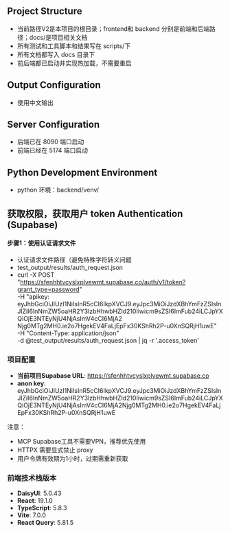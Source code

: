 ## Project Structure
- 当前路径V2是本项目的根目录；frontend和 backend 分别是前端和后端路径；docs/是项目相关文档
- 所有测试和工具脚本和结果写在 scripts/下
- 所有文档都写入 docs 目录下
- 前后端都已启动并实现热加载，不需要重启

## Output Configuration
- 使用中文输出

## Server Configuration
- 后端已在 8090 端口启动
- 前端已经在 5174 端口启动
  
## Python Development Environment
- python 环境：backend/venv/

## 获取权限，获取用户 token Authentication (Supabase)

#### 步骤1：使用认证请求文件
- 认证请求文件路径（避免特殊字符转义问题
- test_output/results/auth_request.json
- curl -X POST "https://sfenhhtvcyslxplvewmt.supabase.co/auth/v1/token?grant_type=password" \
        -H "apikey: eyJhbGciOiJIUzI1NiIsInR5cCI6IkpXVCJ9.eyJpc3MiOiJzdXBhYmFzZSIsInJlZiI6InNmZW5oaHR2Y3lzbHhwbHZld210Iiwicm9sZSI6ImFub24iLCJpYXQiOjE3NTEyNjU4NjAsImV4cCI6MjA2
      Njg0MTg2MH0.ie2o7HgekEV4FaLjEpFx30KShRh2P-u0XnSQRjH1uwE" \
        -H "Content-Type: application/json" \
        -d @test_output/results/auth_request.json | jq -r '.access_token'

### 项目配置
- **当前项目Supabase URL**: https://sfenhhtvcyslxplvewmt.supabase.co
- **anon key**: eyJhbGciOiJIUzI1NiIsInR5cCI6IkpXVCJ9.eyJpc3MiOiJzdXBhYmFzZSIsInJlZiI6InNmZW5oaHR2Y3lzbHhwbHZld210Iiwicm9sZSI6ImFub24iLCJpYXQiOjE3NTEyNjU4NjAsImV4cCI6MjA2Njg0MTg2MH0.ie2o7HgekEV4FaLjEpFx30KShRh2P-u0XnSQRjH1uwE

注意：
- MCP Supabase工具不需要VPN，推荐优先使用
- HTTPX 需要显式禁止 proxy
- 用户令牌有效期为1小时，过期需重新获取


### 前端技术栈版本
- **DaisyUI**: 5.0.43
- **React**: 19.1.0
- **TypeScript**: 5.8.3
- **Vite**: 7.0.0
- **React Query**: 5.81.5